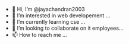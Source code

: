 - 👋 Hi, I’m @jayachandran2003
- 👀 I’m interested in web developement ...
- 🌱 I’m currently learning cse  ...
- 💞️ I’m looking to collaborate on it employees...
- 📫 How to reach me ...

<!---
jayachandran2003/jayachandran2003 is a ✨ special ✨ repository because its `README.md` (this file) appears on your GitHub profile.
You can click the Preview link to take a look at your changes.
--->
